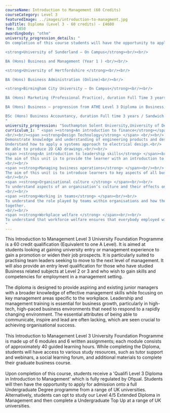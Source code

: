 ```yaml
---
courseName: Introduction to Management (60 Credits)
courseCategory: Level 3
featuredImage: ../images/introduction-to-managment.jpg
subTitle: Diploma (Level 3 - 60 credits) - £4600
fee: 5850
awardingbody: "othm"
university_progression_details: "
On completion of this course students will have the opportunity to apply for admission onto a full BA Degree programme from a range of UK universities. Alternatively students can opt to study our Level 4/5 Extended Diploma in Management and then go on to complete a BA Top Up at a range of UK universities.<br/><br/>

<strong>University of Sunderland – On Campus</strong><br/><br/>

BA (Hons) Business and Management (Year 1 ) <br/><br/>

<strong>University of Hertfordshire </strong><br/><br/>

BA (Hons) Business Administration (Online)<br/><br/>

<strong>Birmingham City University – On Campus</strong><br/><br/>

BA (Hons) Marketing (Professional Practice), duration Full Time 3 years<br/><br/>

BA (Hons) Business – progression from ATHE Level 3 Diploma in Business, duration Full time 3 years / Sandwich 4 years<br/><br/>

BSc (Hons) Business Accountancy, duration Full time 3 years / Sandwich 4 years
"
university_progression: "Southampton Solent University,University of Derby,University of Lincoln,University of Central Lancashire (UCLan)"
curriculum_1: " <span ><strong>An introduction to finance</strong></span> <br/><br/> This unit introduces learners to practical accounting and financial reporting techniques used by managers in business organisations.
<br/><br/><span ><strong>Design Technology</strong> </span> <br/><br/>
Demonstrate knowledge and understanding of engineering products and design.<br/>
Understand how to apply a systems approach to electrical design.<br/>
Be able to produce 2D CAD drawings.<br/><br/>
<span ><strong>An introduction to leadership skills</strong> </span><br/><br/>
The aim of this unit is to provide the learner with an introduction to leadership skills, and how they can be identified and developed, and to show the importance of providing motivation for others.
<br/><br/>
<span ><strong>Managing business operations</strong> </span><br/><br/>
The aim of this unit is to introduce learners to key aspects of all businesses and how they operate within the wider business environment, as well as internally. Operational control and the provision of best practice and sound policy will be shown to facilitate organisational excellence.
<br/><br/>
<span ><strong>Organisational culture </strong> </span><br/><br/>
To understand aspects of an organisation’s culture and their effects on its activities and its management, as well as the significance of an ethical business approach.
<br/><br/>
<span ><strong>Working in teams</strong> </span><br/><br/>
To understand the role played by teams within organisations and how the human elements interact. The unit also examines the value of team and group working, and how these are formed and work
together.
<br/><br/>
<span ><strong>Workplace welfare </strong> </span><br/><br/>
To understand that workforce welfare ensures that everybody employed within the organisation is valued and that there are benefits to be gained from being part of the organisation.
"
---
```


This Introduction to Management Level 3 University Foundation Programme is a 60 credit qualification (Equivalent to one A Level). It is aimed at students looking at gaining university entry or management experience to gain a promotion or widen their job prospects. It is particularly suited to practising team leaders seeking to move to the next level of management. It will also provide an entry level qualification for those who have studied Business related subjects at Level 2 or 3 and who wish to gain skills and competencies for employment in a management setting.
<br/><br/>
The diploma is designed to provide aspiring and existing junior managers with a broader knowledge of effective management skills while focusing on key management areas specific to the workplace. Leadership and management training is essential for business growth, particularly in high-tech, high-paced business environments that need to respond to a rapidly changing environment. The essential attributes of being able to communicate, inspire and lead are often lacking, which are seen crucial to achieving organisational success.
<br/><br/>
This Introduction to Management Level 3 University Foundation Programme is made up of 6 modules and 6 written assignments; each module consists of approximately 40 guided learning hours. While completing the Diploma, students will have access to various study resources, such as tutor support and webinars, a social learning forum, and additional materials to complete their graduate business course.
<br/><br/>
Upon completion of this course, students receive a 'Qualifi Level 3 Diploma in Introduction to Management' which is fully regulated by Ofqual. Students will then have the opportunity to apply for admission onto a full Undergraduate Degree programme from a range of UK universities. Alternatively, students can opt to study our Level 4/5 Extended Diploma in Management and then complete a Undergraduate Top Up at a range of UK universities.
